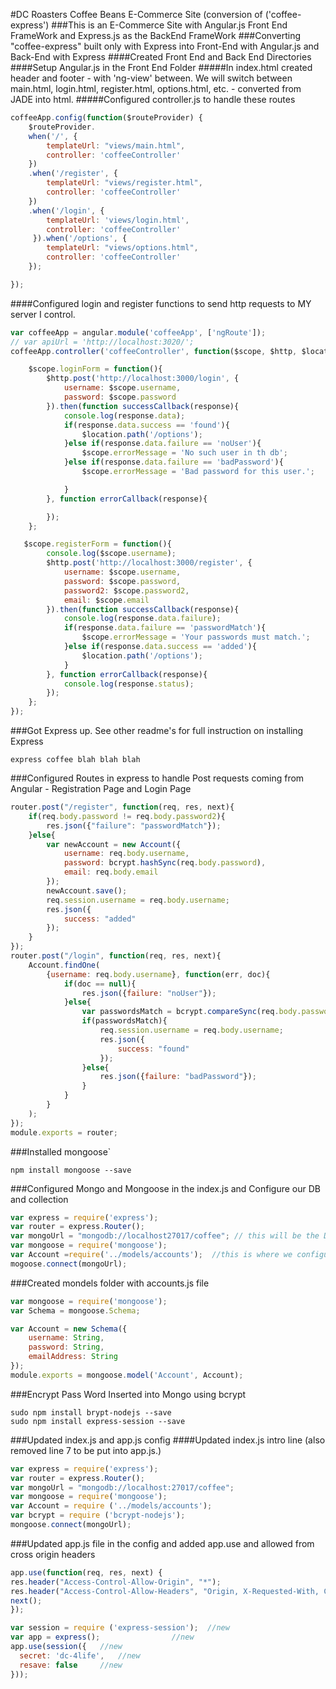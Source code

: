 #DC Roasters Coffee Beans E-Commerce Site (conversion of ('coffee-express')
###This is an E-Commerce Site with Angular.js Front End FrameWork and Express.js as the BackEnd FrameWork
###Converting "coffee-express" built only with Express into Front-End with Angular.js and Back-End with Express
####Created Front End and Back End Directories
####Setup Angular.js in the Front End Folder
#####In index.html created header and footer - with 'ng-view' between. We will switch between main.html, login.html, register.html, options.html, etc. - converted from JADE into html.
#####Configured controller.js to handle these routes
```js
coffeeApp.config(function($routeProvider) {
    $routeProvider.
    when('/', {
        templateUrl: "views/main.html",
        controller: 'coffeeController'
    })
    .when('/register', {
        templateUrl: "views/register.html",
        controller: 'coffeeController'        
    })
    .when('/login', {
        templateUrl: 'views/login.html',
        controller: 'coffeeController'
     }).when('/options', {
        templateUrl: "views/options.html",
        controller: 'coffeeController'        
    });

});
```
####Configured login and register functions to send http requests to MY server I control.
```js
var coffeeApp = angular.module('coffeeApp', ['ngRoute']);
// var apiUrl = 'http://localhost:3020/';
coffeeApp.controller('coffeeController', function($scope, $http, $location) {

    $scope.loginForm = function(){
        $http.post('http://localhost:3000/login', {
            username: $scope.username,
            password: $scope.password
        }).then(function successCallback(response){
            console.log(response.data);
            if(response.data.success == 'found'){
                $location.path('/options');
            }else if(response.data.failure == 'noUser'){
                $scope.errorMessage = 'No such user in th db';
            }else if(response.data.failure == 'badPassword'){
                $scope.errorMessage = 'Bad password for this user.';

            }
        }, function errorCallback(response){

        });
    };

   $scope.registerForm = function(){
        console.log($scope.username);
        $http.post('http://localhost:3000/register', {
            username: $scope.username,
            password: $scope.password,
            password2: $scope.password2,
            email: $scope.email
        }).then(function successCallback(response){
            console.log(response.data.failure);
            if(response.data.failure == 'passwordMatch'){
                $scope.errorMessage = 'Your passwords must match.';
            }else if(response.data.success == 'added'){
                $location.path('/options');
            }
        }, function errorCallback(response){
            console.log(response.status);
        });
    };
});
```
###Got Express up. See other readme's for full instruction on installing Express
```
express coffee blah blah blah
```
###Configured Routes in express to handle Post requests coming from Angular - Registration Page and Login Page
```js
router.post("/register", function(req, res, next){
	if(req.body.password != req.body.password2){
		res.json({"failure": "passwordMatch"});
	}else{
		var newAccount = new Account({
			username: req.body.username,
			password: bcrypt.hashSync(req.body.password),
			email: req.body.email
		});
		newAccount.save();
		req.session.username = req.body.username;
		res.json({
			success: "added"
		});
	}
});
router.post("/login", function(req, res, next){
	Account.findOne(
		{username: req.body.username}, function(err, doc){
			if(doc == null){
				res.json({failure: "noUser"});
			}else{
				var passwordsMatch = bcrypt.compareSync(req.body.password, doc.password);
				if(passwordsMatch){
					req.session.username = req.body.username;
					res.json({
						success: "found"
					});
				}else{
					res.json({failure: "badPassword"});
				}
			}
		} 
	);
});
module.exports = router;
```
###Installed mongoose`
```
npm install mongoose --save
```
###Configured Mongo and Mongoose in the index.js and Configure our DB and collection 
```js
var express = require('express');
var router = express.Router();
var mongoUrl = "mongodb://localhost27017/coffee"; // this will be the DB
var mongoose = require('mongoose');
var Account =require('../models/accounts');  //this is where we configure 
mogoose.connect(mongoUrl);
```
###Created mondels folder with accounts.js file
```js
var mongoose = require('mongoose');
var Schema = mongoose.Schema;

var Account = new Schema({
	username: String,
	password: String,
	emailAddress: String
});
module.exports = mongoose.model('Account', Account);
```
###Encrypt Pass Word Inserted into Mongo using bcrypt
```
sudo npm install brypt-nodejs --save
sudo npm install express-session --save
```
###Updated index.js and app.js config
####Updated index.js intro line (also removed line 7 to be put into app.js.)
```js
var express = require('express');
var router = express.Router();
var mongoUrl = "mongodb://localhost:27017/coffee";
var mongoose = require('mongoose');
var Account = require ('../models/accounts');
var bcrypt = require ('bcrypt-nodejs');
mongoose.connect(mongoUrl);
```
###Updated app.js file in the config and added app.use and allowed from cross origin headers
```js
app.use(function(req, res, next) {
res.header("Access-Control-Allow-Origin", "*");
res.header("Access-Control-Allow-Headers", "Origin, X-Requested-With, Content-Type, Accept");
next();
});

var session = require ('express-session'); 	//new
var app = express(); 				//new
app.use(session({	//new
  secret: 'dc-4life',   //new
  resave: false		//new
})); 
```

